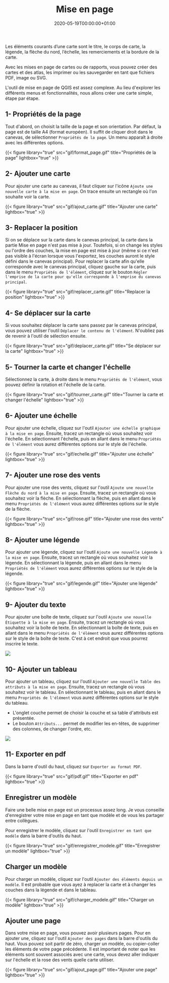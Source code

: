 ﻿---
date: "2020-05-19T00:00:00+01:00"
draft: false
linktitle: Mise en page
menu:
  example:
    parent: QGIS
    weight: 8
title: Mise en page
toc: true
type: docs
weight: 8
---

Les éléments courants d’une carte sont le titre, le corps de carte, la légende, la flèche du nord, l’échelle, les remerciements et la bordure de la carte.


Avec les mises en page de cartes ou de rapports, vous pouvez créer des cartes et des atlas, les imprimer ou les sauvegarder en tant que fichiers PDF, image ou SVG.


L'outil de mise en page de QGIS est assez complexe. Au lieu d'explorer les différents menus et fonctionnalités, nous allons créer une carte simple, étape par étape.


## 1- Propriétés de la page

Tout d'abord, on choisit la taille de la page et son orientation. Par défaut, la page est de taille A4 (format européen). Il suffit de cliquer droit dans le canevas, de sélectionner `Propriétés de la page`. Un menu apparaît à droite avec les différentes options.

{{< figure library="true" src="gif/format_page.gif" title="Propriétés de la page" lightbox="true" >}}


## 2- Ajouter une carte

Pour ajouter une carte au canevas, il faut cliquer sur l'icône `Ajoute une nouvelle carte à la mise en page`. On trace ensuite un rectangle où l'on souhaite voir la carte.

{{< figure library="true" src="gif/ajout_carte.gif" title="Ajouter une carte" lightbox="true" >}}


## 3- Replacer la position

Si on se déplace sur la carte dans le canevas principal, la carte dans la partie Mise en page n'est pas mise à jour. Toutefois, si on change les styles ou l'ordre des couches, la mise en page est mise à jour (même si ce n'est pas visible à l'écran lorsque vous l'exportez, les couches auront le style défini dans le canevas principal). Pour replacer la carte afin qu'elle corresponde avec le canevas principal, cliquez gauche sur la carte, puis dans le menu `Propriétés de l'élément`, cliquez sur le bouton `Régler l'emprise de la carte pour qu'elle corresponde à l'emprise du canevas principal`.

{{< figure library="true" src="gif/replacer_carte.gif" title="Replacer la position" lightbox="true" >}}

## 4- Se déplacer sur la carte

Si vous souhaitez déplacer la carte sans passez par le canevas principal, vous pouvez utiliser l'outil `Déplacer le contenu de l'élément`. N'oubliez pas de revenir à l'outil de sélection ensuite.


{{< figure library="true" src="gif/deplacer_carte.gif" title="Se déplacer sur la carte" lightbox="true" >}}


## 5- Tourner la carte et changer l'échelle

Sélectionnez la carte, à droite dans le menu `Propriétés de l'élément`, vous pouvez définir la rotation et l'échelle de la carte. 


{{< figure library="true" src="gif/tourner_carte.gif" title="Tourner la carte et changer l'échelle" lightbox="true" >}}

## 6- Ajouter une échelle

Pour ajouter une échelle, cliquez sur l'outil `Ajouter une échelle graphique à la mise en page`. Ensuite, tracez un rectangle où vous souhaitez voir l'échelle. En sélectionnant l'échelle, puis en allant dans le menu `Propriétés de l'élément` vous aurez différentes options sur le style de l'échelle.

{{< figure library="true" src="gif/echelle.gif" title="Ajouter une échelle" lightbox="true" >}}

## 7- Ajouter une rose des vents

Pour ajouter une rose des vents, cliquez sur l'outil `Ajoute une nouvelle Flèche du nord à la mise en page`. Ensuite, tracez un rectangle où vous souhaitez voir la flèche. En sélectionnant la flèche, puis en allant dans le menu `Propriétés de l'élément` vous aurez différentes options sur le style de la flèche.


{{< figure library="true" src="gif/rose.gif" title="Ajouter une rose des vents" lightbox="true" >}}

## 8- Ajouter une légende

Pour ajouter une légende, cliquez sur l'outil `Ajoute une nouvelle Légende à la mise en page`. Ensuite, tracez un rectangle où vous souhaitez voir la légende. En sélectionnant la légende, puis en allant dans le menu `Propriétés de l'élément` vous aurez différentes options sur le style de la légende.

{{< figure library="true" src="gif/legende.gif" title="Ajouter une légende" lightbox="true" >}}

## 9- Ajouter du texte

Pour ajouter une boîte de texte, cliquez sur l'outil `Ajoute une nouvelle Étiquette à la mise en page`. Ensuite, tracez un rectangle où vous souhaitez voir la boîte de texte. En sélectionnant la boîte de texte, puis en allant dans le menu `Propriétés de l'élément` vous aurez différentes options sur le style de la boîte de texte. C'est à cet endroit que vous pourrez inscrire le texte.

![](/img/gif/texte.gif)

## 10- Ajouter un tableau

Pour ajouter un tableau, cliquez sur l'outil `Ajouter une nouvelle Table des attributs à la mise en page`. Ensuite, tracez un rectangle où vous souhaitez voir le tableau. En sélectionnant le tableau, puis en allant dans le menu `Propriétés de l'élément` vous aurez différentes options sur le style du tableau.

* L'onglet couche permet de choisir la couche et sa table d'attributs est présentée.
* Le bouton `Attributs...` permet de modifier les en-têtes, de supprimer des colonnes, de changer l'ordre, etc.



![](/img/gif/tableau.gif)

## 11- Exporter en pdf

Dans la barre d'outil du haut, cliquez sur `Exporter au format PDF`.

{{< figure library="true" src="gif/pdf.gif" title="Exporter en pdf" lightbox="true" >}}



## Enregistrer un modèle


Faire une belle mise en page est un processus assez long. Je vous conseille d'enregistrer votre mise en page en tant que modèle et de vous les partager entre collègues. 

Pour enregistrer le modèle, cliquez sur l'outil `Enregistrer en tant que modèle` dans la barre d'outils du haut.



{{< figure library="true" src="gif/enregistrer_modele.gif" title="Enregistrer un modèle" lightbox="true" >}}


## Charger un modèle

Pour charger un modèle, cliquez sur l'outil `Ajouter des éléments depuis un modèle`. Il est probable que vous ayez à replacer la carte et à changer les couches dans la légende et dans le tableau.

{{< figure library="true" src="gif/charger_modele.gif" title="Charger un modèle" lightbox="true" >}}



## Ajouter une page

Dans votre mise en page, vous pouvez avoir plusieurs pages. Pour en ajouter une, cliquez sur l'outil `Ajouter des pages` dans la barre d'outils du haut. Vous pouvez soit partir de zéro, charger un modèle, ou copier-coller les éléments de votre page précédente. Il est important de noter que les éléments sont souvent associés avec une carte, vous devez aller indiquer sur l'échelle et la rose des vents quelle carte utiliser.


{{< figure library="true" src="gif/ajout_page.gif" title="Ajouter une page" lightbox="true" >}}
